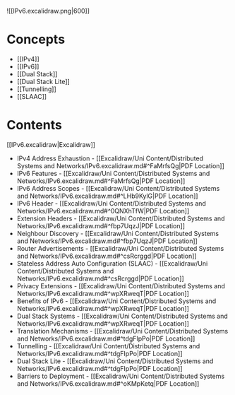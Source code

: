 ![[IPv6.excalidraw.png|600]]

# Concepts

- [[IPv4]]
- [[IPv6]]
- [[Dual Stack]]
- [[Dual Stack Lite]]
- [[Tunnelling]]
- [[SLAAC]]

# Contents

[[IPv6.excalidraw|Excalidraw]]

- IPv4 Address Exhaustion - [[Excalidraw/Uni Content/Distributed Systems and Networks/IPv6.excalidraw.md#^FaMrfsQg|PDF Location]]
- IPv6 Features - [[Excalidraw/Uni Content/Distributed Systems and Networks/IPv6.excalidraw.md#^FaMrfsQg|PDF Location]]
- IPv6 Address Scopes - [[Excalidraw/Uni Content/Distributed Systems and Networks/IPv6.excalidraw.md#^LHb9KylG|PDF Location]]
- IPv6 Header - [[Excalidraw/Uni Content/Distributed Systems and Networks/IPv6.excalidraw.md#^0QNXhTfW|PDF Location]]
- Extension Headers - [[Excalidraw/Uni Content/Distributed Systems and Networks/IPv6.excalidraw.md#^fbp7UqzJ|PDF Location]]
- Neighbour Discovery - [[Excalidraw/Uni Content/Distributed Systems and Networks/IPv6.excalidraw.md#^fbp7UqzJ|PDF Location]]
- Router Advertisements - [[Excalidraw/Uni Content/Distributed Systems and Networks/IPv6.excalidraw.md#^csRcrggd|PDF Location]]
- Stateless Address Auto Configuration (SLAAC) - [[Excalidraw/Uni Content/Distributed Systems and Networks/IPv6.excalidraw.md#^csRcrggd|PDF Location]]
- Privacy Extensions - [[Excalidraw/Uni Content/Distributed Systems and Networks/IPv6.excalidraw.md#^wpXRweqT|PDF Location]]
- Benefits of IPv6 - [[Excalidraw/Uni Content/Distributed Systems and Networks/IPv6.excalidraw.md#^wpXRweqT|PDF Location]]
- Dual Stack Systems - [[Excalidraw/Uni Content/Distributed Systems and Networks/IPv6.excalidraw.md#^wpXRweqT|PDF Location]]
- Translation Mechanisms - [[Excalidraw/Uni Content/Distributed Systems and Networks/IPv6.excalidraw.md#^tdgFIpPo|PDF Location]]
- Tunnelling - [[Excalidraw/Uni Content/Distributed Systems and Networks/IPv6.excalidraw.md#^tdgFIpPo|PDF Location]]
- Dual Stack Lite - [[Excalidraw/Uni Content/Distributed Systems and Networks/IPv6.excalidraw.md#^tdgFIpPo|PDF Location]]
- Barriers to Deployment - [[Excalidraw/Uni Content/Distributed Systems and Networks/IPv6.excalidraw.md#^oKMpKetq|PDF Location]]